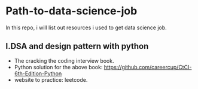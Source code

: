 # Path-to-data-science-job
In this repo, i will list out resources i used to get data science job.

## I.DSA and design pattern with python
- The cracking the coding interview book.
- Python solution for the above book: https://github.com/careercup/CtCI-6th-Edition-Python
- website to practice: leetcode.
